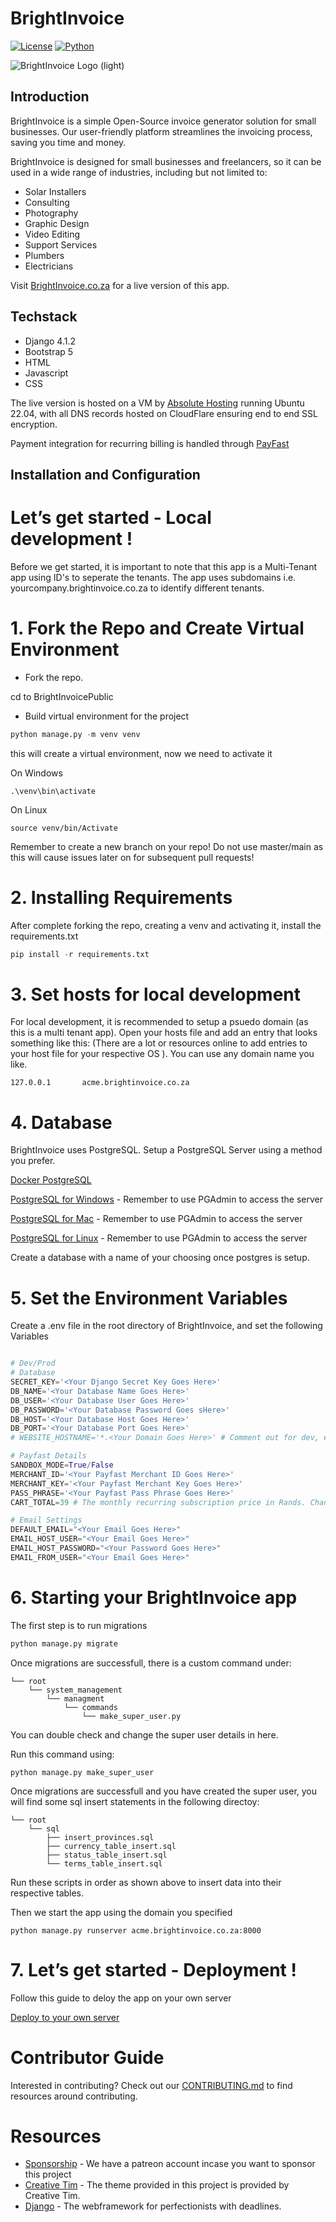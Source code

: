 # BrightInvoice

[![License](https://img.shields.io/badge/license-MIT-blue)](https://opensource.org/license/mit/)
[![Python](https://img.shields.io/badge/python-3.8%20%7C%203.9%20%7C%203.10-blue)](https://www.python.org/)

<picture width="500">
  <source
    media="(prefers-color-scheme: dark)"
    src="https://brightinvoice.co.za/assets/img/logo/BrightInvoiceMin.png"
    alt="BrightInvoice Logo (dark)"
  />
  <img
    src="https://brightinvoice.co.za/assets/img/logo/BrightInvoiceWhiteMin.png"
    alt="BrightInvoice Logo (light)"
  />
</picture>

## Introduction

BrightInvoice is a simple Open-Source invoice generator solution for small businesses. Our user-friendly platform streamlines the invoicing process, saving you time and money.

BrightInvoice is designed for small businesses and freelancers, so it can be used in a wide range of industries, including but not limited to:

- Solar Installers
- Consulting
- Photography
- Graphic Design
- Video Editing
- Support Services
- Plumbers
- Electricians

Visit [BrightInvoice.co.za](https://brightinvoice.co.za/) for a live version of this app.


## Techstack

- Django 4.1.2
- Bootstrap 5
- HTML
- Javascript
- CSS

The live version is hosted on a VM by [Absolute Hosting](https://absolutehosting.co.za/) running Ubuntu 22.04, with all DNS records hosted on CloudFlare ensuring end to end SSL encryption.

Payment integration for recurring billing is handled through [PayFast](https://payfast.io/)


## Installation and Configuration

Let’s get started - Local development !
====================

Before we get started, it is important to note that this app is a Multi-Tenant app using ID's to seperate the tenants. The app uses subdomains i.e. yourcompany.brightinvoice.co.za to identify different tenants.

1\. Fork the Repo and Create Virtual Environment
=============================================

*   Fork the repo. 

cd to BrightInvoicePublic

*   Build virtual environment for the project

````python
python manage.py -m venv venv
````

this will create a virtual environment, now we need to activate it

On Windows

````
.\venv\bin\activate
````

On Linux

````
source venv/bin/Activate
````

Remember to create a new branch on your repo! Do not use master/main as this will cause issues later on for subsequent pull requests!


2\. Installing Requirements
=====================

After complete forking the repo, creating a venv and activating it, install the requirements.txt

````python
pip install -r requirements.txt
````

3\. Set hosts for local development
===================================
For local development, it is recommended to setup a psuedo domain (as this is a multi tenant app). Open your hosts file and add an entry that looks something like this: (There are a lot or resources online to add entries to your host file for your respective OS ). You can use any domain name you like.

````
127.0.0.1		acme.brightinvoice.co.za
````

4\. Database
================================

BrightInvoice uses PostgreSQL. Setup a PostgreSQL Server using a method you prefer. 

[Docker PostgreSQL](https://hub.docker.com/_/postgres)

[PostgreSQL for Windows](https://www.postgresql.org/download/windows/) - Remember to use PGAdmin to access the server

[PostgreSQL for Mac](https://www.postgresql.org/download/macosx/) - Remember to use PGAdmin to access the server

[PostgreSQL for Linux](https://www.postgresql.org/download/linux/) - Remember to use PGAdmin to access the server

Create a database with a name of your choosing once postgres is setup.


5\. Set the Environment Variables
================================

Create a .env file in the root directory of BrightInvoice, and set the following Variables

````python

# Dev/Prod
# Database
SECRET_KEY='<Your Django Secret Key Goes Here>'
DB_NAME='<Your Database Name Goes Here>'
DB_USER='<Your Database User Goes Here>'
DB_PASSWORD='<Your Database Password Goes sHere>'
DB_HOST='<Your Database Host Goes Here>'
DB_PORT='<Your Database Port Goes Here>'
# WEBSITE_HOSTNAME='*.<Your Domain Goes Here>' # Comment out for dev, enable for prod

# Payfast Details
SANDBOX_MODE=True/False
MERCHANT_ID='<Your Payfast Merchant ID Goes Here>'
MERCHANT_KEY='<Your Payfast Merchant Key Goes Here>'
PASS_PHRASE='<Your Payfast Pass Phrase Goes Here>'
CART_TOTAL=39 # The monthly recurring subscription price in Rands. Change as you want

# Email Settings
DEFAULT_EMAIL="<Your Email Goes Here>"
EMAIL_HOST_USER="<Your Email Goes Here>"
EMAIL_HOST_PASSWORD="<Your Password Goes Here>"
EMAIL_FROM_USER="<Your Email Goes Here>"
````



6\. Starting your BrightInvoice app
================================

The first step is to run migrations

````python
python manage.py migrate
````

Once migrations are successfull, there is a custom command under: 


````
└── root
    └── system_management
        └── managment
            └── commands
                └── make_super_user.py
````
You can double check and change the super user details in here.

Run this command using: 

````
python manage.py make_super_user
````

Once migrations are successfull and you have created the super user, you will find some sql insert statements in the following directoy:

````
└── root
    └── sql
        ├── insert_provinces.sql
        ├── currency_table_insert.sql
        ├── status_table_insert.sql
        └── terms_table_insert.sql
````

Run these scripts in order as shown above to insert data into their respective tables. 

Then we start the app using the domain you specified 

````
python manage.py runserver acme.brightinvoice.co.za:8000
````

7\. Let’s get started - Deployment  !
=================================

Follow this guide to deloy the app on your own server

[Deploy to your own server](https://www.digitalocean.com/community/tutorials/how-to-set-up-django-with-postgres-nginx-and-gunicorn-on-ubuntu-22-04)


# Contributor Guide

Interested in contributing? Check out our
[CONTRIBUTING.md](https://github.com/nawtybean/BrightInvoicePublic/blob/main/CONTRIBUTING.md)
to find resources around contributing.

# Resources

- [Sponsorship](https://www.patreon.com/BrightInvoice) - We have a patreon account incase you want to sponsor this project
- [Creative Tim](https://www.creative-tim.com/]) - The theme provided in this project is provided by Creative Tim.
- [Django](https://www.djangoproject.com/) - The webframework for perfectionists with deadlines.